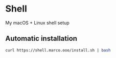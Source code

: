 # Shell

My macOS + Linux shell setup

## Automatic installation

```bash
curl https://shell.marco.ooo/install.sh | bash
```
